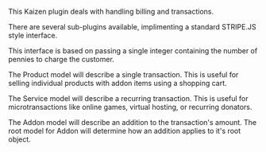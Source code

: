 This Kaizen plugin deals with handling billing and transactions.

There are several sub-plugins available, implimenting a standard STRIPE.JS style interface.

This interface is based on passing a single integer containing the number of pennies to charge the customer.

The Product model will describe a single transaction.
This is useful for selling individual products with addon items using a shopping cart.

The Service model will describe a recurring transaction.
This is useful for microtransactions like online games, virtual hosting, or recurring donators.

The Addon model will describe an addition to the transaction's amount.
The root model for Addon will determine how an addition applies to it's root object.